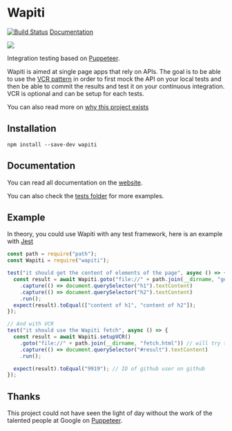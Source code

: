 # Wapiti

[![Build Status](https://travis-ci.org/Fenntasy/Wapiti.svg?branch=master)](https://travis-ci.org/Fenntasy/Wapiti) [Documentation](https://Fenntasy.github.io/Wapiti)

[![](https://fenntasy.github.io/Wapiti/img/wapiti.png)](https://Fenntasy.github.io/Wapiti)

Integration testing based on [Puppeteer](https://github.com/GoogleChrome/puppeteer).

Wapiti is aimed at single page apps that rely on APIs.
The goal is to be able to use the [VCR pattern](https://github.com/vcr/vcr) in order to first mock the API on your local tests and then be able to commit the results and test it on your continuous integration.
VCR is optional and can be setup for each tests.

You can also read more on [why this project exists](https://fenntasy.github.io/Wapiti/docs/why.html)

## Installation

`npm install --save-dev wapiti`

## Documentation

You can read all documentation on the [website](https://Fenntasy.github.io/Wapiti).

You can also check the [tests folder](tests/) for more examples.

## Example

In theory, you could use Wapiti with any test framework, here is an example with [Jest](https://facebook.github.io/jest/)

```javascript
const path = require("path");
const Wapiti = require("wapiti");

test("it should get the content of elements of the page", async () => {
  const result = await Wapiti.goto("file://" + path.join(__dirname, "getH1.html"))
    .capture(() => document.querySelector("h1").textContent)
    .capture(() => document.querySelector("h2").textContent)
    .run();
  expect(result).toEqual(["content of h1", "content of h2"]);
});

// And with VCR
test("it should use the Wapiti fetch", async () => {
  const result = await Wapiti.setupVCR()
    .goto("file://" + path.join(__dirname, "fetch.html")) // will try to fetch "https://api.github.com/users/github"
    .capture(() => document.querySelector("#result").textContent)
    .run();

  expect(result).toEqual("9919"); // ID of github user on github
});
```

## Thanks

This project could not have seen the light of day without the work of the talented people at Google on [Puppeteer](https://github.com/GoogleChrome/puppeteer).
